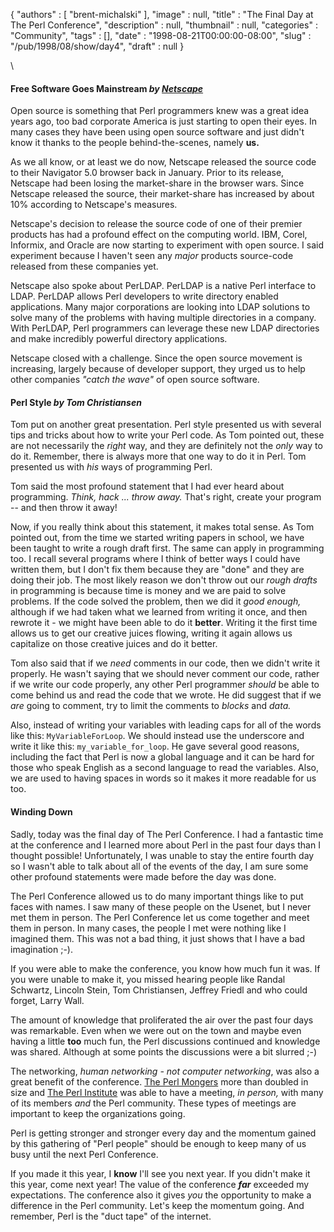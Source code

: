 {
   "authors" : [
      "brent-michalski"
   ],
   "image" : null,
   "title" : "The Final Day at The Perl Conference",
   "description" : null,
   "thumbnail" : null,
   "categories" : "Community",
   "tags" : [],
   "date" : "1998-08-21T00:00:00-08:00",
   "slug" : "/pub/1998/08/show/day4",
   "draft" : null
}



\

#### Free Software Goes Mainstream *by [Netscape](http://www.netscape.com)*

Open source is something that Perl programmers knew was a great idea
years ago, too bad corporate America is just starting to open their
eyes. In many cases they have been using open source software and just
didn't know it thanks to the people behind-the-scenes, namely **us.**

As we all know, or at least we do now, Netscape released the source code
to their Navigator 5.0 browser back in January. Prior to its release,
Netscape had been losing the market-share in the browser wars. Since
Netscape released the source, their market-share has increased by about
10% according to Netscape's measures.

Netscape's decision to release the source code of one of their premier
products has had a profound effect on the computing world. IBM, Corel,
Informix, and Oracle are now starting to experiment with open source. I
said experiment because I haven't seen any *major* products source-code
released from these companies yet.

Netscape also spoke about PerLDAP. PerLDAP is a native Perl interface to
LDAP. PerLDAP allows Perl developers to write directory enabled
applications. Many major corporations are looking into LDAP solutions to
solve many of the problems with having multiple directories in a
company. With PerLDAP, Perl programmers can leverage these new LDAP
directories and make incredibly powerful directory applications.

Netscape closed with a challenge. Since the open source movement is
increasing, largely because of developer support, they urged us to help
other companies *"catch the wave"* of open source software.

#### Perl Style *by Tom Christiansen*

Tom put on another great presentation. Perl style presented us with
several tips and tricks about how to write your Perl code. As Tom
pointed out, these are not necessarily the *right* way, and they are
definitely not the *only* way to do it. Remember, there is always more
that one way to do it in Perl. Tom presented us with *his* ways of
programming Perl.

Tom said the most profound statement that I had ever heard about
programming. *Think, hack ... throw away.* That's right, create your
program -- and then throw it away!

Now, if you really think about this statement, it makes total sense. As
Tom pointed out, from the time we started writing papers in school, we
have been taught to write a rough draft first. The same can apply in
programming too. I recall several programs where I think of better ways
I could have written them, but I don't fix them because they are "done"
and they are doing their job. The most likely reason we don't throw out
our *rough drafts* in programming is because time is money and we are
paid to solve problems. If the code solved the problem, then we did it
*good enough,* although if we had taken what we learned from writing it
once, and then rewrote it - we might have been able to do it **better**.
Writing it the first time allows us to get our creative juices flowing,
writing it again allows us capitalize on those creative juices and do it
better.

Tom also said that if we *need* comments in our code, then we didn't
write it properly. He wasn't saying that we should never comment our
code, rather if we write our code properly, any other Perl programmer
*should* be able to come behind us and read the code that we wrote. He
did suggest that if we *are* going to comment, try to limit the comments
to *blocks* and *data.*

Also, instead of writing your variables with leading caps for all of the
words like this: `MyVariableForLoop`. We should instead use the
underscore and write it like this: `my_variable_for_loop`. He gave
several good reasons, including the fact that Perl is now a global
language and it can be hard for those who speak English as a second
language to read the variables. Also, we are used to having spaces in
words so it makes it more readable for us too.

#### Winding Down

Sadly, today was the final day of The Perl Conference. I had a fantastic
time at the conference and I learned more about Perl in the past four
days than I thought possible! Unfortunately, I was unable to stay the
entire fourth day so I wasn't able to talk about all of the events of
the day, I am sure some other profound statements were made before the
day was done.

The Perl Conference allowed us to do many important things like to put
faces with names. I saw many of these people on the Usenet, but I never
met them in person. The Perl Conference let us come together and meet
them in person. In many cases, the people I met were nothing like I
imagined them. This was not a bad thing, it just shows that I have a bad
imagination ;-).

If you were able to make the conference, you know how much fun it was.
If you were unable to make it, you missed hearing people like Randal
Schwartz, Lincoln Stein, Tom Christiansen, Jeffrey Friedl and who could
forget, Larry Wall.

The amount of knowledge that proliferated the air over the past four
days was remarkable. Even when we were out on the town and maybe even
having a little **too** much fun, the Perl discussions continued and
knowledge was shared. Although at some points the discussions were a bit
slurred ;-)

The networking, *human networking - not computer networking*, was also a
great benefit of the conference. [The Perl Mongers](http://www.pm.org)
more than doubled in size and [The Perl Institute](http://www.perl.org)
was able to have a meeting, *in person,* with many of its members *and*
the Perl community. These types of meetings are important to keep the
organizations going.

Perl is getting stronger and stronger every day and the momentum gained
by this gathering of "Perl people" should be enough to keep many of us
busy until the next Perl Conference.

If you made it this year, I **know** I'll see you next year. If you
didn't make it this year, come next year! The value of the conference
***far*** exceeded my expectations. The conference also it gives *you*
the opportunity to make a difference in the Perl community. Let's keep
the momentum going. And remember, Perl is the "duct tape" of the
internet.
